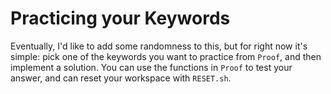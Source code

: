 # Practicing your Keywords

Eventually, I'd like to add some randomness to this, but for right now it's simple: pick one of the keywords you want to practice from `Proof`, and then implement a solution. You can use the functions in `Proof` to test your answer, and can reset your workspace with `RESET.sh`. 